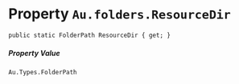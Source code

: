 # Property `Au.folders.ResourceDir`

```
public static FolderPath ResourceDir { get; }
```

##### Property Value

`Au.Types.FolderPath`